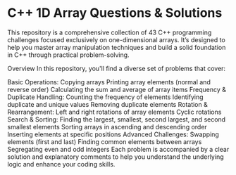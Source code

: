 # C++ 1D Array Questions & Solutions
This repository is a comprehensive collection of 43 C++ programming challenges focused exclusively on one-dimensional arrays. It’s designed to help you master array manipulation techniques and build a solid foundation in C++ through practical problem-solving.

Overview
In this repository, you'll find a diverse set of problems that cover:

Basic Operations:
Copying arrays
Printing array elements (normal and reverse order)
Calculating the sum and average of array items
Frequency & Duplicate Handling:
Counting the frequency of elements
Identifying duplicate and unique values
Removing duplicate elements
Rotation & Rearrangement:
Left and right rotations of array elements
Cyclic rotations
Search & Sorting:
Finding the largest, smallest, second largest, and second smallest elements
Sorting arrays in ascending and descending order
Inserting elements at specific positions
Advanced Challenges:
Swapping elements (first and last)
Finding common elements between arrays
Segregating even and odd integers
Each problem is accompanied by a clear solution and explanatory comments to help you understand the underlying logic and enhance your coding skills.
